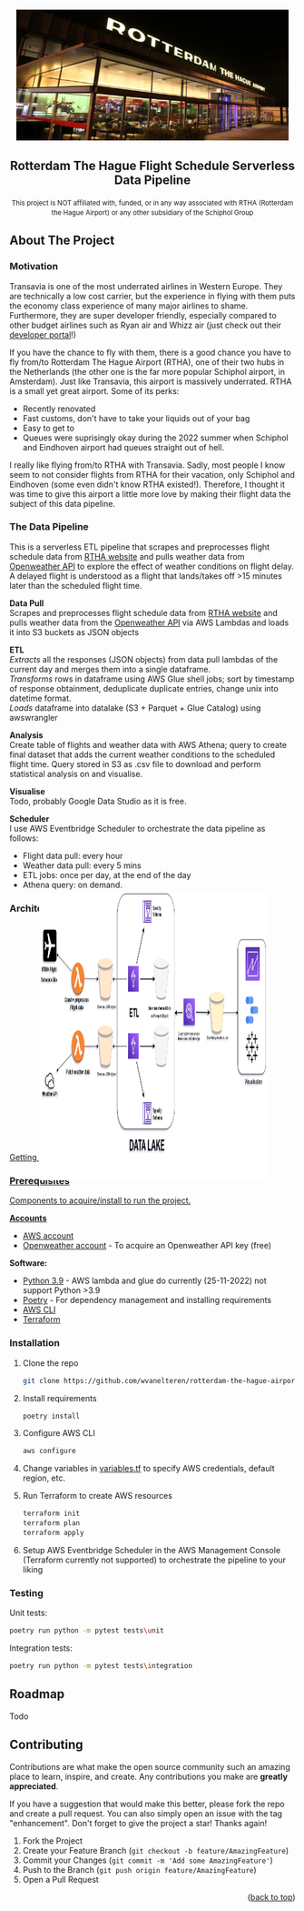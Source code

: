 <!-- Improved compatibility of back to top link: See: https://github.com/othneildrew/Best-README-Template/pull/73 -->
<a name="readme-top"></a>
<!--

<!-- PROJECT LOGO -->
<br />
<div align="center">
  <a href="https://github.com/wvanelteren/rotterdam-the-hague-airport-pipeline">
    <img src="assets/images/RTHA_logo.jpg" alt="Logo" width="480" height="230">
  </a>

<h2 align="center">Rotterdam The Hague Flight Schedule Serverless Data Pipeline</h2>

  <p align="center">
    <small> This project is NOT affiliated with, funded, or in any way associated with RTHA (Rotterdam the Hague Airport) or any other subsidiary of the Schiphol Group
    </small>
    </a>
    <br>
  </p>
</div>

<!-- ABOUT THE PROJECT -->
## About The Project

### Motivation
Transavia is one of the most underrated airlines in Western Europe. They are technically a low cost carrier, but the experience in flying with them puts the economy class experience of many major airlines to shame. Furthermore, they are super developer friendly, especially compared to other budget airlines such as Ryan air and Whizz air (just check out their [developer portal](https://developer.transavia.com/)!)

If you have the chance to fly with them, there is a good chance you have to fly from/to Rotterdam The Hague Airport (RTHA), one of their two hubs in the Netherlands (the other one is the far more popular Schiphol airport, in Amsterdam). Just like Transavia, this airport is massively underrated. RTHA is a small yet great airport. Some of its perks:
* Recently renovated
* Fast customs, don't have to take your liquids out of your bag
* Easy to get to
* Queues were suprisingly okay during the 2022 summer when Schiphol and Eindhoven airport had queues straight out of hell.

I really like flying from/to RTHA with Transavia. Sadly, most people I know seem to not consider flights from RTHA for their vacation, only Schiphol and Eindhoven (some even didn't know RTHA existed!). Therefore, I thought it was time to give this airport a little more love by making their flight data the subject of this data pipeline.

### The Data Pipeline

This is a serverless ETL pipeline that scrapes and preprocesses flight schedule data from [RTHA website]() and pulls weather data from [Openweather API]() to explore the effect of weather conditions on flight delay. A delayed flight is understood as a flight that lands/takes off >15 minutes later than the scheduled flight time.

**Data Pull** \
Scrapes and preprocesses flight schedule data from [RTHA website]() and pulls weather data from the [Openweather API]() via AWS Lambdas and loads it into S3 buckets as JSON objects

**ETL** \
*Extracts* all the responses (JSON objects) from data pull lambdas of the current day and merges them into a single dataframe. \
*Transforms* rows in dataframe using AWS Glue shell jobs; sort by timestamp of response obtainment, deduplicate duplicate entries, change unix into datetime format. \
*Loads* dataframe into datalake (S3 + Parquet + Glue Catalog) using awswrangler

**Analysis** \
Create table of flights and weather data with AWS Athena; query to create final dataset that adds the current weather conditions to the scheduled flight time. Query stored in S3 as .csv file to download and perform statistical analysis on and visualise.

**Visualise** \
Todo, probably Google Data Studio as it is free.

**Scheduler** \
I use AWS Eventbridge Scheduler to orchestrate the data pipeline as follows:
* Flight data pull: every hour
* Weather data pull: every 5 mins
* ETL jobs: once per day, at the end of the day
* Athena query: on demand.

### Architecture Diagram

  <a href="https://github.com/wvanelteren/rotterdam-the-hague-airport-pipeline">
    <img src="assets/images/architecture_diagram.png" alt="diagram" width="1280" height="400" style="transform:rotate(90deg);>
  </a>

## Getting Started

### Prerequisites

Components to acquire/install to run the project.

**Accounts**
* [AWS account](https://aws.amazon.com/account/)
* [Openweather account](https://home.openweathermap.org/users/sign_up) - To acquire an Openweather API key (free)

**Software:**
* [Python 3.9](https://www.python.org/downloads/release/python-3915/) - AWS lambda and glue do currently (25-11-2022) not support Python >3.9
* [Poetry](https://python-poetry.org/docs/#installation) - For dependency management and installing requirements
* [AWS CLI](https://docs.aws.amazon.com/cli/latest/userguide/getting-started-install.html)
* [Terraform](https://developer.hashicorp.com/terraform/downloads)

### Installation

1. Clone the repo
   ```sh
   git clone https://github.com/wvanelteren/rotterdam-the-hague-airport-pipeline.git
   ```
2. Install requirements
   ```sh
   poetry install
   ```
3. Configure AWS CLI
   ```sh
   aws configure
   ```
4. Change variables in [variables.tf](https://github.com/wvanelteren/rotterdam-the-hague-airport-pipeline/blob/main/terraform/variable.tf) to specify AWS credentials, default region, etc.

5. Run Terraform to create AWS resources
    ```sh
   terraform init
   terraform plan
   terraform apply
   ```
6. Setup AWS Eventbridge Scheduler in the AWS Management Console (Terraform currently not supported) to orchestrate the pipeline to your liking

### Testing

Unit tests:
```sh
poetry run python -m pytest tests\unit
```

Integration tests:
```sh
poetry run python -m pytest tests\integration
```

<!-- ROADMAP -->
## Roadmap

Todo

<!-- CONTRIBUTING -->
## Contributing

Contributions are what make the open source community such an amazing place to learn, inspire, and create. Any contributions you make are **greatly appreciated**.

If you have a suggestion that would make this better, please fork the repo and create a pull request. You can also simply open an issue with the tag "enhancement".
Don't forget to give the project a star! Thanks again!

1. Fork the Project
2. Create your Feature Branch (`git checkout -b feature/AmazingFeature`)
3. Commit your Changes (`git commit -m 'Add some AmazingFeature'`)
4. Push to the Branch (`git push origin feature/AmazingFeature`)
5. Open a Pull Request


<!-- LICENSE -->
<p align="right">(<a href="#readme-top">back to top</a>)</p>

